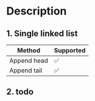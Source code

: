 # Description

## 1. Single linked list

| Method                 | Supported          | 
|------------------------|--------------------|
| Append head            | :white_check_mark: |
| Append tail            | :white_check_mark: |

## 2. todo
